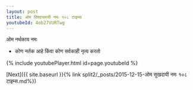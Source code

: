 ```yaml
---
layout: post
title: ओम विश्वासमयी नमः १०८ टाइम्स
youtubeId: 4ob27VURTwg
---
```

 
 
 ओम नर्थकाय नमः  
 
 -  कोण नर्तक आहे किंवा कोण सर्वकाही नृत्य करतो 
 
  
 
  
 
 
 
 
 
 


{% include youtubePlayer.html id=page.youtubeId %}
 
[Next]({{ site.baseurl }}{% link  split2/_posts/2015-12-15-ओम सुखदायी नमः १०८ टाइम्स.md%})
 
